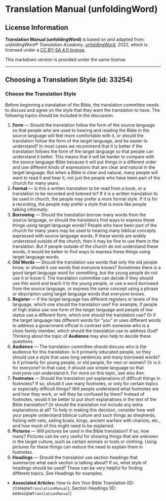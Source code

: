 # Translation Manual (unfoldingWord)

## License Information

**Translation Manual (unfoldingWord)** is based on and adapted from: _unfoldingWord® Translation Academy_, [unfoldingWord](https://unfoldingword.org/utw), 2022, which is licensed under a [CC BY-SA 4.0 license](https://creativecommons.org/licenses/by-sa/4.0/legalcode.en).

This markdown version is provided under the same license.



--------------------------------

## Choosing a Translation Style (id: 33254)

### Choose the Translation Style

Before beginning a translation of the Bible, the translation committee needs to discuss and agree on the style that they want the translation to have. The following topics should be included in the discussion.

1. **Form** — Should the translation follow the form of the source language so that people who are used to hearing and reading the Bible in the source language will feel more comfortable with it, or should the translation follow the form of the target language, and be easier to understand? In most cases we recommend that it is better if the translation follows the form of the target language so that people can understand it better. This means that it will be harder to compare with the source language Bible because it will put things in a different order and use different kinds of expressions that are clear and natural in the target language. But when a Bible is clear and natural, many people will want to read it and hear it, not just the people who have been part of the church for many years.
2. **Format** — Is this a written translation to be read from a book, or a translation to be recorded and listened to? If it is a written translation to be used in church, the people may prefer a more formal style. If it is for a recording, the people may prefer a style that is more like people talking informally.
3. **Borrowing** — Should the translation borrow many words from the source language, or should the translators find ways to express these things using target language words? People who have been part of the church for many years may be used to hearing many biblical concepts expressed with source language words. If these words are widely understood outside of the church, then it may be fine to use them in the translation. But if people outside of the church do not understand these words, it would be better to find ways to express these things using target language words.
4. **Old Words** — Should the translation use words that only the old people know, or should it use words that everyone knows? Sometimes there is a good target language word for something, but the young people do not use it or know it. The translation committee can decide if they should use this word and teach it to the young people, or use a word borrowed from the source language, or express the same concept using a phrase or description using target language words that everyone knows.
5. **Register** — If the target language has different registers or levels of the language, which one should the translation use? For example, if people of high status use one form of the target language and people of low status use a different form, which one should the translation use? Or if the target language has different words for “you” or uses different words to address a government official in contrast with someone who is a close family member, which should the translation use to address God? Thinking about the topic of **Audience** may also help to decide these questions.
6. **Audience** — The translation committee should discuss who is the audience for this translation. Is it primarily educated people, so they should use a style that uses long sentences and many borrowed words? Is it primarily for young people, or old people, for men or women? Or is it for everyone? In that case, it should use simple language so that everyone can understand it. For more on this topic, see also Aim.
7. **Footnotes** — Should the translation put explanations of difficult things in footnotes? If so, should it use many footnotes, or only for certain topics or especially difficult things? Will people understand what footnotes are and how they work, or will they be confused by them? Instead of footnotes, would it be better to put short explanations in the text of the Bible translation? Or should the translation not include any extra explanations at all? To help in making this decision, consider how well your people understand biblical culture and such things as shepherds, fishing with nets, sailing boats, kings, ancient warfare with chariots, etc., and how much of this might need to be explained.
8. **Pictures** — Will pictures be used in the Bible translation? If so, how many? Pictures can be very useful for showing things that are unknown in the target culture, such as certain animals or tools or clothing. Using pictures for these things can reduce the need to explain them in footnotes.
9. **Headings** — Should the translation use section headings that summarize what each section is talking about? If so, what style of headings should be used? These can be very helpful for finding different topics. See Headings for examples.

* **Associated Articles:** How to Aim Your Bible Translation (ID: `33366@UWTranslationManual`); Section Headings (ID: `689642@UWTranslationManual`)

